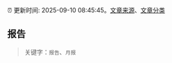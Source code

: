 :alarm_clock: 更新时间: 2025-09-10 08:45:45。[文章来源](/README.md)、[文章分类](/TAGS.md)

## 报告


> 关键字：`报告`、`月报`



